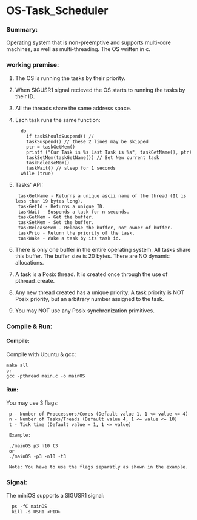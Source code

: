 # OS-Task_Scheduler

### Summary:

Operating system that is non-preemptive and supports multi-core machines, as well as multi-threading.
The OS written in c.

### working premise:


1.  The OS is running the tasks by their priority.
2.  When SIGUSR1 signal recieved the OS starts to running the tasks by their ID.
3.  All the threads share the same address space.
4.  Each task runs the same function:
          
          do
            if taskShouldSuspend() //
            taskSuspend() // these 2 lines may be skipped
            ptr = taskGetMem()
            printf ("Cur Task is %s Last Task is %s", taskGetName(), ptr)
            taskSetMem(taskGetName()) // Set New current task
            taskReleaseMem()
            taskWait() // sleep for 1 seconds
          while (true)

3. Tasks' API:

        taskGetName - Returns a unique ascii name of the thread (It is less than 19 bytes long).
        taskGetId - Returns a unique ID.
        taskWait - Suspends a task for n seconds.
        taskGetMem - Get the buffer.
        taskSetMem - Set the buffer.
        taskReleaseMem - Release the buffer, not owner of buffer.
        taskPrio - Return the priority of the task.
        taskWake - Wake a task by its task id.

4. There is only one buffer in the entire operating system. All tasks share this buffer. The buffer size is 20 bytes.
There are NO dynamic allocations.
5. A task is a Posix thread. It is created once through the use of pthread_create.
6. Any new thread created has a unique priority. A task priority is NOT Posix priority, 
but an arbitrary number assigned to the task.
7. You may NOT use any Posix synchronization primitives.

### Compile & Run:

#### Compile:
    
Compile with Ubuntu & gcc:
         
    make all 
    or 
    gcc -pthread main.c -o mainOS
        
    
#### Run:
   
You may use 3 flags:
   
     p - Number of Proccessors/Cores (Default value 1, 1 <= value <= 4)
     n - Number of Tasks/Treads (Default value 4, 1 <= value <= 10)
     t - Tick time (Default value = 1, 1 <= value)
     
     Example:
     
     ./mainOS p3 n10 t3
     or 
     ./mainOS -p3 -n10 -t3
     
     Note: You have to use the flags separatly as shown in the example.
     
### Signal:

The miniOS supports a SIGUSR1 signal:
      
      ps -fC mainOS
      kill -s USR1 <PID>
